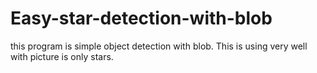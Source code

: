 # Easy-star-detection-with-blob
this program is simple object detection with blob. This is using very well with picture is only stars.

